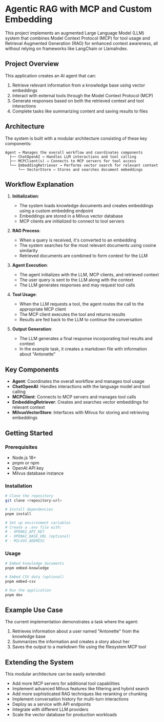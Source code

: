 # Agentic RAG with MCP and Custom Embedding

This project implements an augmented Large Language Model (LLM) system that combines Model Context Protocol (MCP) for tool usage and Retrieval Augmented Generation (RAG) for enhanced context awareness, all without relying on frameworks like LangChain or LlamaIndex.

## Project Overview

This application creates an AI agent that can:
1. Retrieve relevant information from a knowledge base using vector embeddings
2. Interact with external tools through the Model Context Protocol (MCP)
3. Generate responses based on both the retrieved context and tool interactions
4. Complete tasks like summarizing content and saving results to files

## Architecture

The system is built with a modular architecture consisting of these key components:

```
Agent → Manages the overall workflow and coordinates components
  ├── ChatOpenAI → Handles LLM interactions and tool calling
  ├── MCPClient(s) → Connects to MCP servers for tool access
  └── EmbeddingRetriever → Performs vector search for relevant context
      └── VectorStore → Stores and searches document embeddings
```

## Workflow Explanation

1. **Initialization**:
   - The system loads knowledge documents and creates embeddings using a custom embedding endpoint
   - Embeddings are stored in a Milvus vector database
   - MCP clients are initialized to connect to tool servers

2. **RAG Process**:
   - When a query is received, it's converted to an embedding
   - The system searches for the most relevant documents using cosine similarity
   - Retrieved documents are combined to form context for the LLM

3. **Agent Execution**:
   - The agent initializes with the LLM, MCP clients, and retrieved context
   - The user query is sent to the LLM along with the context
   - The LLM generates responses and may request tool calls

4. **Tool Usage**:
   - When the LLM requests a tool, the agent routes the call to the appropriate MCP client
   - The MCP client executes the tool and returns results
   - Results are fed back to the LLM to continue the conversation

5. **Output Generation**:
   - The LLM generates a final response incorporating tool results and context
   - In the example task, it creates a markdown file with information about "Antonette"

## Key Components

- **Agent**: Coordinates the overall workflow and manages tool usage
- **ChatOpenAI**: Handles interactions with the language model and tool calling
- **MCPClient**: Connects to MCP servers and manages tool calls
- **EmbeddingRetriever**: Creates and searches vector embeddings for relevant context
- **MilvusVectorStore**: Interfaces with Milvus for storing and retrieving embeddings

## Getting Started

### Prerequisites

- Node.js 18+
- pnpm or npm
- OpenAI API key
- Milvus database instance

### Installation

```bash
# Clone the repository
git clone <repository-url>

# Install dependencies
pnpm install

# Set up environment variables
# Create a .env file with:
# - OPENAI_API_KEY
# - OPENAI_BASE_URL (optional)
# - MILVUS_ADDRESS
```

### Usage

```bash
# Embed knowledge documents
pnpm embed-knowledge

# Embed CSV data (optional)
pnpm embed-csv

# Run the application
pnpm dev
```

## Example Use Case

The current implementation demonstrates a task where the agent:
1. Retrieves information about a user named "Antonette" from the knowledge base
2. Summarizes the information and creates a story about her
3. Saves the output to a markdown file using the filesystem MCP tool

## Extending the System

This modular architecture can be easily extended:
- Add more MCP servers for additional tool capabilities
- Implement advanced Milvus features like filtering and hybrid search
- Add more sophisticated RAG techniques like reranking or chunking
- Implement conversation history for multi-turn interactions
- Deploy as a service with API endpoints
- Integrate with different LLM providers
- Scale the vector database for production workloads
